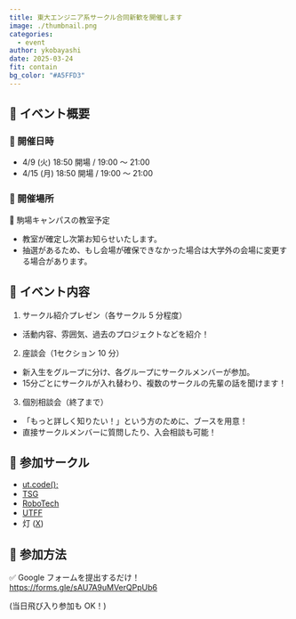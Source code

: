 ```yaml
---
title: 東大エンジニア系サークル合同新歓を開催します
image: ./thumbnail.png
categories:
  - event
author: ykobayashi
date: 2025-03-24
fit: contain
bg_color: "#A5FFD3"
---
```


## 📌 イベント概要

### 📅 開催日時

- 4/9 (火) 18:50 開場 / 19:00 〜 21:00
- 4/15 (月) 18:50 開場 / 19:00 〜 21:00

### 🏢 開催場所

📍 駒場キャンパスの教室予定
- 教室が確定し次第お知らせいたします。
- 抽選があるため、もし会場が確保できなかった場合は大学外の会場に変更する場合があります。

## 📝 イベント内容

1. サークル紹介プレゼン（各サークル 5 分程度）  
  - 活動内容、雰囲気、過去のプロジェクトなどを紹介！

2. 座談会（1セクション 10 分）  
  - 新入生をグループに分け、各グループにサークルメンバーが参加。
  - 15分ごとにサークルが入れ替わり、複数のサークルの先輩の話を聞けます！

3. 個別相談会（終了まで）  
  - 「もっと詳しく知りたい！」という方のために、ブースを用意！
  - 直接サークルメンバーに質問したり、入会相談も可能！

## 👥 参加サークル

- [ut.code();](https://utcode.net)
- [TSG](https://tsg.ne.jp/)
- [RoboTech](https://robotech.tuk.t.u-tokyo.ac.jp/)
- [UTFF](https://utff.com/)
- 灯 ([X](https://x.com/UT_TOMOSHIBI))

## 📢 参加方法

✅ Google フォームを提出するだけ！ <https://forms.gle/sAU7A9uMVerQPpUb6>

(当日飛び入り参加も OK！)

